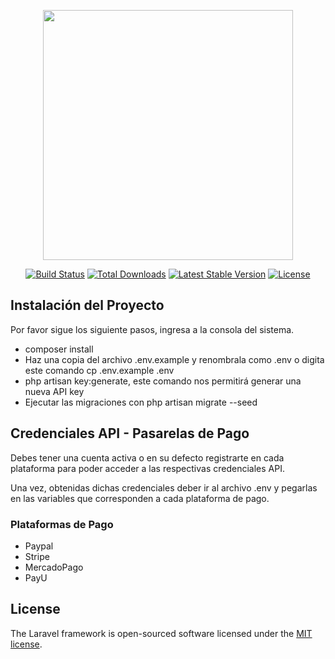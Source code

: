 <p align="center"><a href="https://laravel.com" target="_blank"><img src="https://raw.githubusercontent.com/laravel/art/master/logo-lockup/5%20SVG/2%20CMYK/1%20Full%20Color/laravel-logolockup-cmyk-red.svg" width="400"></a></p>

<p align="center">
<a href="https://travis-ci.org/laravel/framework"><img src="https://travis-ci.org/laravel/framework.svg" alt="Build Status"></a>
<a href="https://packagist.org/packages/laravel/framework"><img src="https://img.shields.io/packagist/dt/laravel/framework" alt="Total Downloads"></a>
<a href="https://packagist.org/packages/laravel/framework"><img src="https://img.shields.io/packagist/v/laravel/framework" alt="Latest Stable Version"></a>
<a href="https://packagist.org/packages/laravel/framework"><img src="https://img.shields.io/packagist/l/laravel/framework" alt="License"></a>
</p>

## Instalación del Proyecto

Por favor sigue los siguiente pasos, ingresa a la consola del sistema.
- composer install
- Haz una copia del archivo .env.example y renombrala como .env o digita este comando
  cp .env.example .env
- php artisan key:generate, este comando nos permitirá generar una nueva API key
- Ejecutar las migraciones con php artisan migrate --seed

## Credenciales API - Pasarelas de Pago

Debes tener una cuenta activa o en su defecto registrarte en cada plataforma para poder acceder a las respectivas credenciales API.

Una vez, obtenidas dichas credenciales deber ir al archivo .env y pegarlas en las variables que corresponden a cada plataforma de pago.

### Plataformas de Pago
- Paypal
- Stripe
- MercadoPago
- PayU

## License

The Laravel framework is open-sourced software licensed under the [MIT license](https://opensource.org/licenses/MIT).
